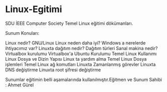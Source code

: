 # Linux-Egitimi

SDU İEEE Computer Society Temel Linux eğitimi dökümanları.

Sunum Konuları:

Linux nedir?
GNU/Linux
Linux neden daha iyi?
Windows a nerelerde ihtiyacımız var?
Linuxta dağıtım nedir?
Dağıtım türleri
Sanal makina nedir?
Virtualbox kurulumu
Virtualbox'a Ubuntu Kurulumu
Temel Linux Kullanımı
Linux Dosya ve Dizin Yapısı
Linux ta yardım alma
Temel Linux Dosya işlemleri
Temel Linux ağ komutları
Linuxta Zamanlanmış görevler
Linuxta DNS değiştirme
Linuxta root şifresi değiştirme

Sunumlar eğitimin belli aşamalarında kullanılmıştır.Eğitmen ve Sunum Sahibi : Ahmet Gürel

